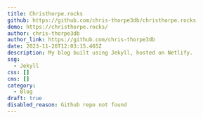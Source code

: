 ```yaml
---
title: Christhorpe.rocks
github: https://github.com/chris-thorpe3db/christhorpe.rocks
demo: https://christhorpe.rocks/
author: chris-thorpe3db
author_link: https://github.com/chris-thorpe3db
date: 2023-11-26T12:03:15.465Z
description: My blog built using Jekyll, hosted on Netlify.
ssg:
  - Jekyll
css: []
cms: []
category:
  - Blog
draft: true
disabled_reason: Github repo not found
---
```


